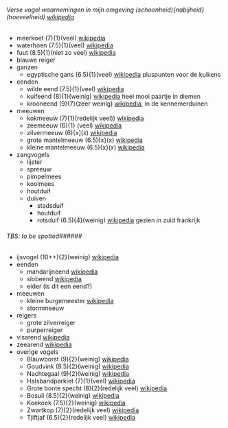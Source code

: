 ###### Verse vogel waarnemingen in mijn omgeving (schoonheid){nabijheid}(hoeveelheid) [wikipedia](https://nl.wikipedia.org/wiki/Vogels) ######

- meerkoet (7){1}(veel) [wikipedia](https://nl.wikipedia.org/wiki/Meerkoet)
- waterhoen (7.5){1}(veel) [wikipedia](https://nl.wikipedia.org/wiki/Waterhoen)
- fuut (8.5){1}(niet zo veel) [wikipedia](https://nl.wikipedia.org/wiki/Fuut)
- blauwe reiger 
- ganzen
	- egyptische gans (6.5){1}(veel) [wikipedia](https://nl.wikipedia.org/wiki/Nijlgans) pluspunten voor de kuikens
- eenden
	- wilde eend (7.5){1}(veel) [wikipedia](https://nl.wikipedia.org/wiki/Wilde_eend)
	- kuifeend (8){1}(weinig) [wikipedia](https://nl.wikipedia.org/wiki/Kuifeend) heel mooi paartje in diemen
	- krooneend (9){7}(zeer weinig) [wikipedia](https://nl.wikipedia.org/wiki/Krooneend), in de kennemerduinen
- meeuwen
	- kokmeeuw (7){1}(redelijk veel)) [wikipedia](https://nl.wikipedia.org/wiki/Kokmeeuw) 
	- zeemeeuw (6){1} (veel) [wikipedia](https://nl.wikipedia.org/wiki/Zilvermeeuw) 
	- zilvermeeuw (6){x](x) [wikipedia](https://nl.wikipedia.org/wiki/Zilvermeeuw)
	- grote mantelmeeuw (6.5){x}(x) [wikipedia](https://nl.wikipedia.org/wiki/Grote_mantelmeeuw)
	- kleine mantelmeeuw (6.5){x}(x) [wikipedia](https://nl.wikipedia.org/wiki/Kleine_mantelmeeuw) 
- zangvogels
	- lijster 
	- spreeuw 
	- pimpelmees
	- koolmees
	- houtduif
	- duiven
		- stadsduif
		- houtduif
		- rotsduif (6.5){4}(weinig) [wikipedia](https://nl.wikipedia.org/wiki/Rotsduif) gezien in zuid frankrijk

###### TBS: to be spotted######

- ijsvogel (10++){2}(weinig) [wikipedia](https://nl.wikipedia.org/wiki/IJsvogel)
- eenden
	- mandarijneend [wikipedia](https://nl.wikipedia.org/wiki/Mandarijneend)
	- slobeend [wikipedia](https://nl.wikipedia.org/wiki/Slobeend)
	- eider (is dit een eend?)
- meeuwen
    - kleine burgemeester [wikipedia](https://nl.wikipedia.org/wiki/Kleine_burgemeester)  
    - stormmeeuw
- reigers
	- grote zilverreiger
	- purperreiger
- visarend [wikipedia](https://nl.wikipedia.org/wiki/Visarend)
- zeearend [wikipedia](https://nl.wikipedia.org/wiki/Zeearend)
-  overige vogels
	- Blauwborst (9){2}(weinig) [wikipedia](https://nl.wikipedia.org/wiki/Blauwborst)
	- Goudvink (8.5){2}(weinig) [wikipedia](https://nl.wikipedia.org/wiki/Goudvink)
	- Nachtegaal (9){2}(weinig) [wikipedia](https://nl.wikipedia.org/wiki/Nachtegaal)
	- Halsbandparkiet (7){1}(veel) [wikipedia](https://nl.wikipedia.org/wiki/Halsbandparkiet)
	- Grote bonte specht (8){2}(redelijk veel) [wikipedia](https://nl.wikipedia.org/wiki/Grote_bonte_specht)
	- Bosuil (8.5){2}(weinig) [wikipedia](https://nl.wikipedia.org/wiki/Bosuil)
	- Koekoek (7.5){2}(weinig) [wikipedia](https://nl.wikipedia.org/wiki/Koekoek_(vogel))
	- Zwartkop (7){2}(redelijk veel) [wikipedia](https://nl.wikipedia.org/wiki/Zwartkop)
	- Tjiftjaf (6.5){2}(redelijk veel) [wikipedia](https://nl.wikipedia.org/wiki/Tjiftjaf)